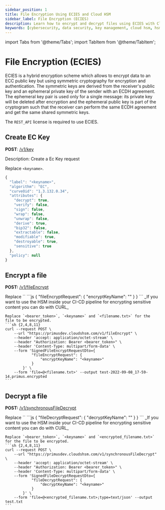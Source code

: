 ```yaml
---
sidebar_position: 1
title: File Encryption Using ECIES and Cloud HSM
sidebar_label: File Encryption (ECIES)
description: Learn how to encrypt and decrypt files using ECIES with Cloud Hardware Security Modules (HSM).
keywords: [cybersecurity, data security, key management, cloud hsm, hsm key management, hsm cloud, hsm as a service, cloud based hsm, hsm digital signature, hsm services, hsm service, hsm, hardware security module, ECIES, file encryption, file decryption, elliptic curve cryptography, ECC encryption, symmetric encryption, HSM encryption, HSM decryption, HSM integration]
---
```


import Tabs from '@theme/Tabs';
import TabItem from '@theme/TabItem';

# File Encryption (ECIES)

ECIES is a hybrid encryption scheme which allows to encrypt data to an ECC public key but using symmetric cryptography for encryption and authentication. The symmetric keys are derived from the receiver's public key and an ephemeral private key of the sender with an ECDH agreement. The ephemeral key pair is used only for a single message: its private key will be deleted after encryption and the ephemeral public key is part of the cryptogram such that the receiver can perform the same ECDH agreement and get the same shared symmetric keys.

The `REST_API` license is required to use ECIES.

## Create EC Key

**POST**: [/v1/key](https://rest-api.cloudshsm.com/swagger-ui/index.html?configUrl=/v3/api-docs/swagger-config#/Keys/createKey)

Description: Create a Ec Key request

Replace `<keyname>`.

```js
{
  "label": "<keyname>",  
  "algorithm": "EC",
  "curveOid": "1.3.132.0.34",
  "attributes": {
    "decrypt": true,
    "verify": false,
    "sign": false,
    "wrap": false,
    "unwrap": false,
    "derive": true,
    "bip32": false,
    "extractable": false,
    "modifiable": true,
    "destroyable": true,
    "sensitive": true
  },
  "policy": null
}
```

## Encrypt a file

**POST:** [/v1/fileEncrypt](https://rest-api.cloudshsm.com/swagger-ui/index.html?configUrl=/v3/api-docs/swagger-config#/Synchronous%20Key%20Operations/fileEncryption)

<Tabs groupId="device-setup">
  <TabItem value="swagger" label="Swagger" default>
    Replace `<keyname>`
    ```js
    {
      "fileEncryptRequest": {
        "encryptKeyName": "<keyName>"
      }
    }
    ```
  </TabItem>
  <TabItem value="curl" label="CURL">
    _If you want to use the HSM inside your CI-CD pipeline for encrypting sensitive content you can do with CURL_
    
    Replace `<bearer_token>`, `<keyname>` and `<filename.txt>` for the file to be encrypted.
    ```sh {2,4,8,11}
    curl --request POST \
        --url "https://primusdev.cloudshsm.com/v1/fileEncrypt" \
        --header 'accept: application/octet-stream' \
        --header "Authorization: Bearer <bearer_token>" \
        --header 'Content-Type: multipart/form-data' \
        --form 'SignedFileEncryptRequestDto={
                "fileEncryptRequest": {
                    "encryptKeyName": "<keyname>"
                }
            }' \
        --form 'file=@<filename.txt>' --output test-2022-09-08_17-59-14.primus.encrypted
    ```
  </TabItem>
</Tabs>


## Decrypt a file

**POST:** [/v1/synchronousFileDecrypt](https://tsb-demo.cloudshsm.com/swagger-ui/index.html?configUrl=/v3/api-docs/swagger-config#/Synchronous%20Key%20Operations/fileDecryption)

<Tabs groupId="device-setup">
  <TabItem value="swagger" label="Swagger" default>
    Replace `<keyname>`
    ```js
    {
      "fileDecryptRequest": {
        "decryptKeyName": "<keyname>"
      }
    }
    ```
  </TabItem>
  <TabItem value="curl" label="CURL">
    _If you want to use the HSM inside your CI-CD pipeline for encrypting sensitive content you can do with CURL_
    
    Replace `<bearer_token>`, `<keyname>` and `<encrypted_filename.txt>` for the file to be encrypted.
    ```sh {2,4,8,11}
    curl --request POST \
        --url "https://primusdev.cloudshsm.com/v1/synchronousFileDecrypt" \
        --header 'accept: application/octet-stream' \
        --header "Authorization: Bearer <bearer_token>" \
        --header 'Content-Type: multipart/form-data' \
        --form 'SignedFileDecryptRequestDto={ 
                "fileDecryptRequest": { 
                    "decryptKeyName": "<keyname>" 
                } 
            }' \
        --form 'file=@<encrypted_filename.txt>;type=text/json' --output test.txt
    ```
  </TabItem>
</Tabs>
